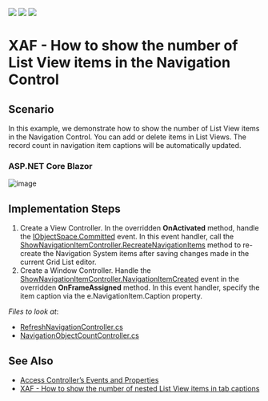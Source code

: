<!-- default badges list -->
![](https://img.shields.io/endpoint?url=https://codecentral.devexpress.com/api/v1/VersionRange/372624392/22.2.5%2B)
[![](https://img.shields.io/badge/Open_in_DevExpress_Support_Center-FF7200?style=flat-square&logo=DevExpress&logoColor=white)](https://supportcenter.devexpress.com/ticket/details/T1002750)
[![](https://img.shields.io/badge/📖_How_to_use_DevExpress_Examples-e9f6fc?style=flat-square)](https://docs.devexpress.com/GeneralInformation/403183)
<!-- default badges end -->
# XAF - How to show the number of List View items in the Navigation Control

## Scenario

In this example, we demonstrate how to show the number of List View items in the Navigation Control. You can add or delete items in List Views. The record count in navigation item captions will be automatically updated. 

### ASP.NET Core Blazor

![image](https://user-images.githubusercontent.com/14300209/232799493-cb38bae6-b88f-4e28-b094-74c115ce5524.png)



## Implementation Steps

1. Create a View Controller. In the overridden **OnActivated** method, handle the [IObjectSpace.Committed](https://docs.devexpress.com/eXpressAppFramework/DevExpress.ExpressApp.IObjectSpace.Committed) event. In this event handler, call the [ShowNavigationItemController.RecreateNavigationItems](https://docs.devexpress.com/eXpressAppFramework/DevExpress.ExpressApp.SystemModule.ShowNavigationItemController.RecreateNavigationItems) method to re-create the Navigation System items after saving changes made in the current Grid List editor.
2. Create a Window Controller. Handle the [ShowNavigationItemController.NavigationItemCreated](https://docs.devexpress.com/eXpressAppFramework/DevExpress.ExpressApp.SystemModule.ShowNavigationItemController.NavigationItemCreated) event in the overridden **OnFrameAssigned** method. In this event handler, specify the item caption via the e.NavigationItem.Caption property.

<!-- default file list --> 
*Files to look at*:
* [RefreshNavigationController.cs](./CS/EFCore/ItemCountEF/ItemCountEF.Module/Controllers/RefreshNavigationController.cs) 
* [NavigationObjectCountController.cs](./CS/EFCore/ItemCountEF/ItemCountEF.Module/Controllers/NavigationObjectCountController.cs) 
<!-- default file list end -->

## See Also

- [Access Controller’s Events and Properties](https://docs.devexpress.com/eXpressAppFramework/112676/concepts/controllers-and-actions/customize-controllers-and-actions#access-controllers-events-and-properties)
- [XAF - How to show the number of nested List View items in tab captions](https://github.com/DevExpress-Examples/XAF-How-to-show-the-number-of-nested-list-views-items-in-tab-captions)
